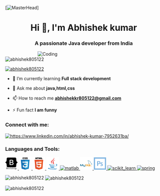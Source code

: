 
[![MasterHead]([https://img.freepik.com/free-vector/hand-drawn-flat-design-api-illustration_23-2149365021.jpg?w=740&t=st=1696072781~exp=1696073381~hmac=c4904971eb95786d7936adc1b76f145d1f7eaa8a88080b5151382680f82617c6])]
<h1 align="center">Hi 👋, I'm Abhishek kumar</h1>
<h3 align="center">A passionate Java developer from India</h3>
<img src="https://remakelearning.org/wp-content/uploads/2020/01/122.gif"  alt="Coding" width="400" align="right" >


<p align="left"> <img src="https://komarev.com/ghpvc/?username=abhishek805122&label=Profile%20views&color=0e75b6&style=flat" alt="abhishek805122" /> </p>

<p align="left"> <a href="https://github.com/ryo-ma/github-profile-trophy"><img src="https://github-profile-trophy.vercel.app/?username=abhishek805122" alt="abhishek805122" /></a> </p>

- 🌱 I’m currently learning **Full stack development**

- 💬 Ask me about **java,html,css**

- 📫 How to reach me **abhishekkr805122@gmail.com**

- ⚡ Fun fact **I am funny**

<h3 align="left">Connect with me:</h3>
<p align="left">
<a href="https://linkedin.com/in/https://www.linkedin.com/in/abhishek-kumar-7952631ba/" target="blank"><img align="center" src="https://raw.githubusercontent.com/rahuldkjain/github-profile-readme-generator/master/src/images/icons/Social/linked-in-alt.svg" alt="https://www.linkedin.com/in/abhishek-kumar-7952631ba/" height="30" width="40" /></a>
</p>

<h3 align="left">Languages and Tools:</h3>
<p align="left"> <a href="https://getbootstrap.com" target="_blank" rel="noreferrer"> <img src="https://raw.githubusercontent.com/devicons/devicon/master/icons/bootstrap/bootstrap-plain-wordmark.svg" alt="bootstrap" width="40" height="40"/> </a> <a href="https://www.w3schools.com/css/" target="_blank" rel="noreferrer"> <img src="https://raw.githubusercontent.com/devicons/devicon/master/icons/css3/css3-original-wordmark.svg" alt="css3" width="40" height="40"/> </a> <a href="https://www.w3.org/html/" target="_blank" rel="noreferrer"> <img src="https://raw.githubusercontent.com/devicons/devicon/master/icons/html5/html5-original-wordmark.svg" alt="html5" width="40" height="40"/> </a> <a href="https://www.java.com" target="_blank" rel="noreferrer"> <img src="https://raw.githubusercontent.com/devicons/devicon/master/icons/java/java-original.svg" alt="java" width="40" height="40"/> </a> <a href="https://www.mathworks.com/" target="_blank" rel="noreferrer"> <img src="https://upload.wikimedia.org/wikipedia/commons/2/21/Matlab_Logo.png" alt="matlab" width="40" height="40"/> </a> <a href="https://www.mysql.com/" target="_blank" rel="noreferrer"> <img src="https://raw.githubusercontent.com/devicons/devicon/master/icons/mysql/mysql-original-wordmark.svg" alt="mysql" width="40" height="40"/> </a> <a href="https://www.photoshop.com/en" target="_blank" rel="noreferrer"> <img src="https://raw.githubusercontent.com/devicons/devicon/master/icons/photoshop/photoshop-line.svg" alt="photoshop" width="40" height="40"/> </a> <a href="https://scikit-learn.org/" target="_blank" rel="noreferrer"> <img src="https://upload.wikimedia.org/wikipedia/commons/0/05/Scikit_learn_logo_small.svg" alt="scikit_learn" width="40" height="40"/> </a> <a href="https://spring.io/" target="_blank" rel="noreferrer"> <img src="https://www.vectorlogo.zone/logos/springio/springio-icon.svg" alt="spring" width="40" height="40"/> </a> </p>

<p><img align="left" src="https://github-readme-stats.vercel.app/api/top-langs?username=abhishek805122&show_icons=true&locale=en&layout=compact" alt="abhishek805122" /></p>

<p>&nbsp;<img align="center" src="https://github-readme-stats.vercel.app/api?username=abhishek805122&show_icons=true&locale=en" alt="abhishek805122" /></p>

<p><img align="center" src="https://github-readme-streak-stats.herokuapp.com/?user=abhishek805122&" alt="abhishek805122" /></p>
